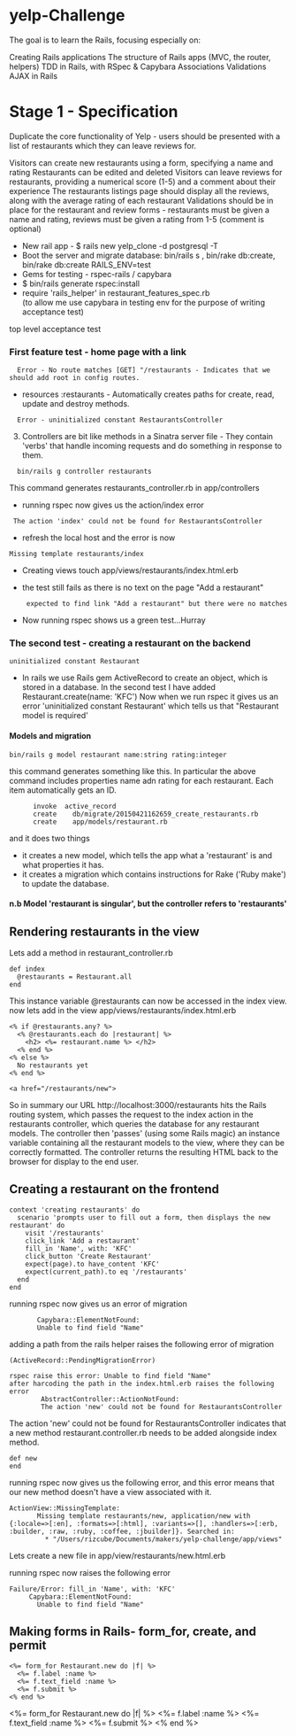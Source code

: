 # yelp-Challenge

The goal is to learn the Rails, focusing especially on:

Creating Rails applications
The structure of Rails apps (MVC, the router, helpers)
TDD in Rails, with RSpec & Capybara
Associations
Validations
AJAX in Rails

# Stage 1 - Specification

Duplicate the core functionality of Yelp - users should be presented with a list of restaurants which they can leave reviews for.

Visitors can create new restaurants using a form, specifying a name and rating
Restaurants can be edited and deleted
Visitors can leave reviews for restaurants, providing a numerical score (1-5) and a comment about their experience
The restaurants listings page should display all the reviews, along with the average rating of each restaurant
Validations should be in place for the restaurant and review forms - restaurants must be given a name and rating, reviews must be given a rating from 1-5 (comment is optional)

- New rail app  -  $ rails new yelp_clone -d postgresql -T
- Boot the server and migrate database: bin/rails s   , bin/rake db:create,  bin/rake db:create RAILS_ENV=test
- Gems for testing - rspec-rails / capybara
- $ bin/rails generate rspec:install
- require 'rails_helper' in restaurant_features_spec.rb  
(to allow me use capybara in testing env for the purpose of writing acceptance test)

top level acceptance test
###  First feature test - home page with a link
```  
  Error - No route matches [GET] "/restaurants - Indicates that we should add root in config routes.
``` 
- resources :restaurants      - Automatically creates paths for create, read, update and destroy methods.
```
  Error - uninitialized constant RestaurantsController
```
3. Controllers are bit like methods in a Sinatra server file - They contain 'verbs' that handle incoming requests and do something in response to them.
```
  bin/rails g controller restaurants
```
  This command generates restaurants_controller.rb in app/controllers
  
- running rspec now gives us the action/index error
```  
 The action 'index' could not be found for RestaurantsController
```
- refresh the local host and the error is now
``` 
Missing template restaurants/index
```
-  Creating views
  touch app/views/restaurants/index.html.erb

- the test still fails as there is no text on the page "Add a restaurant"
  ```
   expected to find link "Add a restaurant" but there were no matches
   ```
-  Now running rspec shows us a green test...Hurray

### The second test - creating a restaurant on the backend
```
uninitialized constant Restaurant
```
- In rails we use Rails gem ActiveRecord to create an object, which is stored in a database. In the second
test I have added Restaurant.create(name: 'KFC')
Now when we run rspec it gives us an error 'uninitialized constant Restaurant' which tells us that "Restaurant model is required'

#### Models and migration
```
bin/rails g model restaurant name:string rating:integer
```
this command generates something like this. In particular the above command includes properties
name adn rating for each restaurant. Each item automatically gets an ID.
```
      invoke  active_record
      create    db/migrate/20150421162659_create_restaurants.rb
      create    app/models/restaurant.rb
```
and it does two things
  - it creates a new model, which tells the app what a 'restaurant' is and what properties it has.
  - it creates a migration which contains instructions for Rake ('Ruby make') to update the database.

#### n.b Model 'restaurant is singular', but the controller refers to 'restaurants'


## Rendering restaurants in the view
Lets add a method in restaurant_controller.rb
``` 
def index
  @restaurants = Restaurant.all
end
```

This instance variable @restaurants can now be accessed in the index view.
now lets add in the view  app/views/restaurants/index.html.erb

```
<% if @restaurants.any? %>
  <% @restaurants.each do |restaurant| %>
    <h2> <%= restaurant.name %> </h2>
  <% end %>
<% else %>
  No restaurants yet
<% end %>

<a href="/restaurants/new">
```

So in summary our URL http://localhost:3000/restaurants hits the Rails routing system, which passes the request to the index action in the restaurants controller, which queries the database for any restaurant models. The controller then 'passes' (using some Rails magic) an instance variable containing all the restaurant models to the view, where they can be correctly formatted. The controller returns the resulting HTML back to the browser for display to the end user.


## Creating a restaurant on the frontend
```
context 'creating restaurants' do
  scenario 'prompts user to fill out a form, then displays the new restaurant' do
    visit '/restaurants'
    click_link 'Add a restaurant'
    fill_in 'Name', with: 'KFC'
    click_button 'Create Restaurant'
    expect(page).to have_content 'KFC'
    expect(current_path).to eq '/restaurants'
  end
end
```
running rspec now gives us an error of migration
```
       Capybara::ElementNotFound:
       Unable to find field "Name"
```
adding a path from the rails helper raises the following error of migration
``` 
(ActiveRecord::PendingMigrationError)
```

```
rspec raise this error: Unable to find field "Name"
after harcoding the path in the index.html.erb raises the following error
        AbstractController::ActionNotFound:
        The action 'new' could not be found for RestaurantsController
```
The action 'new' could not be found for RestaurantsController indicates that a new method restaurant.controller.rb
needs to be added alongside index method.
```
def new
end
```
running rspec now gives us the following error, and this error means that our new method doesn't have a view associated with it.
```
ActionView::MissingTemplate:
       Missing template restaurants/new, application/new with {:locale=>[:en], :formats=>[:html], :variants=>[], :handlers=>[:erb, :builder, :raw, :ruby, :coffee, :jbuilder]}. Searched in:
         * "/Users/rizcube/Documents/makers/yelp-challenge/app/views"

```

Lets create a new file in app/view/restaurants/new.html.erb

running rspec now raises the following error
```
Failure/Error: fill_in 'Name', with: 'KFC'
     Capybara::ElementNotFound:
       Unable to find field "Name"
```



##  Making forms in Rails- form_for, create, and permit
```
<%= form_for Restaurant.new do |f| %>
  <%= f.label :name %>
  <%= f.text_field :name %>
  <%= f.submit %>
<% end %>

```

<%= form_for Restaurant.new do |f| %>
  <%= f.label :name %>
  <%= f.text_field :name %>
  <%= f.submit %>
<% end %>

